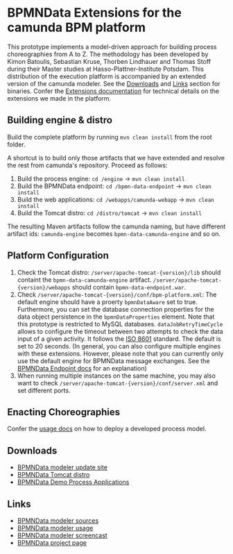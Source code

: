 BPMNData Extensions for the camunda BPM platform
================================================

This prototype implements a model-driven approach for building process choreographies from A to Z. The methodology has been developed by Kimon Batoulis, Sebastian Kruse, Thorben Lindhauer and Thomas Stoff during their Master studies at Hasso-Plattner-Institute Potsdam. This distribution of the execution platform is accompanied by an extended version of the camunda modeler. See the [Downloads](#downloads) and [Links](#links) section for binaries. Confer the [Extensions documentation](bpmn-data-docs/extension-overview.md) for technical details on the extensions we made in the platform.

Building engine & distro
------------------------

Build the complete platform by running `mvn clean install` from the root folder.

A shortcut is to build only those artifacts that we have extended and resolve the rest from camunda's repository. Proceed as follows:

1. Build the process engine: `cd /engine` -> `mvn clean install`
2. Build the BPMNData endpoint: `cd /bpmn-data-endpoint` -> `mvn clean install`
3. Build the web applications: `cd /webapps/camunda-webapp` -> `mvn clean install`
4. Build the Tomcat distro: `cd /distro/tomcat` -> `mvn clean install`

The resulting Maven artifacts follow the camunda naming, but have different artifact ids: `camunda-engine` becomes `bpmn-data-camunda-engine` and so on.

Platform Configuration
----------------------

1. Check the Tomcat distro: `/server/apache-tomcat-{version}/lib` should containt the `bpmn-data-camunda-engine` artifact. `/server/apache-tomcat-{version}/webapps` should contain `bpmn-data-endpoint.war`.
2. Check `/server/apache-tomcat-{version}/conf/bpm-platform.xml`: The default engine should have a proerty `bpmnDataAware` set to true. Furthermore, you can set the database connection properties for the data object persistence in the `bpmnDataProperties` element. Note that this prototype is restricted to MySQL databases. `dataJobRetryTimeCycle` allows to configure the timeout between two attempts to check the data input of a given activity. It follows the [ISO 8601](http://en.wikipedia.org/wiki/ISO_8601#Repeating_intervals) standard. The default is set to 20 seconds. (In general, you can also configure multiple engines with these extensions. However, please note that you can currently only use the default engine for BPMNData message exchanges. See the [BPMNData Endpoint docs](bpmn-data-docs/extension-overview.md#bpmndata-endpoint) for an explanation)
3. When running multiple instances on the same machine, you may also want to check `/server/apache-tomcat-{version}/conf/server.xml` and set different ports.

Enacting Choreographies
-----------------------

Confer the [usage docs](bpmn-data-docs/modeler-engine-integration.md) on how to deploy a developed process model.

Downloads
---------

* [BPMNData modeler update site](https://www.dropbox.com/s/a5yfx130sy04gbd/update-site.zip)
* [BPMNData Tomcat distro](https://www.dropbox.com/s/d4xifu61a7pyryn/camunda-bpm-tomcat-7.0.0-Final.zip)
* [BPMNData Demo Process Applications](https://www.dropbox.com/s/44odwcjogajsrhp/demo_process_applications.zip)


Links
-----

* [BPMNData modeler sources](https://github.com/BPMNData/camunda-modeler)
* [BPMNData modeler usage](https://github.com/BPMNData/camunda-modeler/blob/bpmn_data/documentation/BPMNData.md)
* [BPMNData modeler screencast](https://www.dropbox.com/s/p7gp28a2hbt0w5c/modeler-demo.mp4)
* [BPMNData project page](http://bpt.hpi.uni-potsdam.de/Public/BPMNData)